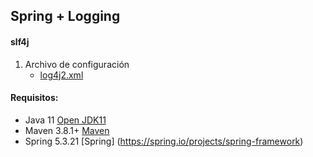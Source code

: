 ## Spring + Logging

#### slf4j

1. Archivo de configuración
   - [log4j2.xml](src/main/resources/log4j.properties)
  
#### Requisitos:
- Java 11 [Open JDK11](https://jdk.java.net/java-se-ri/11)
- Maven 3.8.1+ [Maven](https://maven.apache.org/download.cgi)
- Spring 5.3.21 [Spring] (https://spring.io/projects/spring-framework)